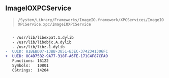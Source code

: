 ## ImageIOXPCService

> `/System/Library/Frameworks/ImageIO.framework/XPCServices/ImageIOXPCService.xpc/ImageIOXPCService`

```diff

   - /usr/lib/libexpat.1.dylib
   - /usr/lib/libobjc.A.dylib
   - /usr/lib/libz.1.dylib
-  UUID: 81BEBD07-13BB-3851-B3EC-3742341306FC
+  UUID: 8C4D75B2-9A77-318F-A6FE-171C4F87CFA9
   Functions: 16122
   Symbols:   10801
   CStrings:  14204

```
